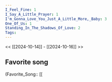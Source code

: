 ```yaml
---
I_Feel_Fine: 1
I_Say_A_Little_Prayer: 1
I'm_Gonna_Love_You_Just_A_Little_More,_Baby: 3
One_Of_Us: 1
Standing_In_The_Shadows_Of_Love: 2
Tags: 
---
```

 << [[2024-10-14]] - [[2024-10-16]] >> 
## Favorite song
(Favorite_Song:: [[
